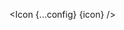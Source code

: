 <script lang="ts">
  import type { Component } from 'svelte';
  const config = {
    size: 30,
    color: '#FF5733'
  };
  import { Icon } from 'svelte-ant-design-icons';
  export let icon: Component;
</script>

<Icon {...config} {icon} />